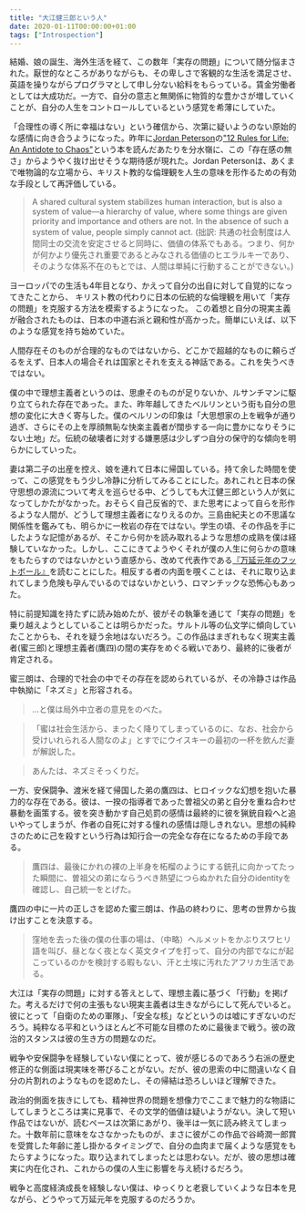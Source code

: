 ```yaml
---
title: "大江健三郎という人"
date: 2020-01-11T00:00:00+01:00
tags: ["Introspection"]
---
```


結婚、娘の誕生、海外生活を経て、この数年「実存の問題」について随分悩まされた。厭世的なところがありながらも、その卑しさで客観的な生活を満足させ、英語を操りながらプログラマとして申し分ない給料をもらっている。賃金労働者としては大成功だ。一方で、自分の意志と無関係に物質的な豊かさが増していくことが、自分の人生をコントロールしているという感覚を希薄にしていた。

「合理性の導く所に幸福はない」という確信から、次第に疑いようのない原始的な感情に向き合うようになった。昨年に[Jordan Peterson](https://ja.wikipedia.org/wiki/%E3%82%B8%E3%83%A7%E3%83%BC%E3%83%80%E3%83%B3%E3%83%BB%E3%83%94%E3%83%BC%E3%82%BF%E3%83%BC%E3%82%BD%E3%83%B3)の["12 Rules for Life: An Antidote to Chaos"](https://www.amazon.com/dp/0345816021)という本を読んだあたりを分水嶺に、この「存在感の無さ」からようやく抜け出せそうな期待感が現れた。Jordan Petersonは、あくまで唯物論的な立場から、キリスト教的な倫理観を人生の意味を形作るための有効な手段として再評価している。

> A shared cultural system stabilizes human interaction, but is also a system of value—a hierarchy of value, where some things are given priority and importance and others are not. In the absence of such a system of value, people simply cannot act. (拙訳: 共通の社会制度は人間同士の交流を安定させると同時に、価値の体系でもある。つまり、何かが何かより優先され重要であるとみなされる価値のヒエラルキーであり、そのような体系不在のもとでは、人間は単純に行動することができない。)

ヨーロッパでの生活も4年目となり、かえって自分の出自に対して自覚的になってきたことから、
キリスト教の代わりに日本の伝統的な倫理観を用いて「実存の問題」を克服する方法を模索するようになった。
この着想と自分の現実主義が融合されたものは、日本の中道右派と親和性が高かった。簡単にいえば、以下のような感覚を持ち始めていた。

人間存在そのものが合理的なものではないから、どこかで超越的なものに頼らざるをえず、日本人の場合それは国家とそれを支える神話である。これを失うべきではない。

僕の中で理想主義者というのは、思慮そのものが足りないか、ルサンチマンに駆り立てられた存在であった。また、昨年越してきたベルリンという街も自分の思想の変化に大きく寄与した。僕のベルリンの印象は「大思想家の上を戦争が通り過ぎ、さらにその上を厚顔無恥な快楽主義者が闊歩する一向に豊かになりそうにない土地」だ。伝統の破壊者に対する嫌悪感は少しずつ自分の保守的な傾向を明らかにしていった。

妻は第二子の出産を控え、娘を連れて日本に帰国している。持て余した時間を使って、この感覚をもう少し冷静に分析してみることにした。あれこれと日本の保守思想の源流について考えを巡らせる中、どうしても大江健三郎という人が気になってしかたがなかった。おそらく自己反省的で、また思考によって自らを形作るような人間が、どうして理想主義者になりえるのか。三島由紀夫との不思議な関係性を鑑みても、明らかに一枚岩の存在ではない。学生の頃、その作品を手にしたような記憶があるが、そこから何かを読み取れるような思想の成熟を僕は経験していなかった。しかし、ここにきてようやくそれが僕の人生に何らかの意味をもたらすのではないかという直感から、改めて代表作である[『万延元年のフットボール』](https://www.amazon.co.jp/dp/B00GY19N66)を読むことにした。相反する者の内面を覗くことは、それに取り込まれてしまう危険も孕んでいるのではないかという、ロマンチックな恐怖心もあった。

特に前提知識を持たずに読み始めたが、彼がその執筆を通じて「実存の問題」を乗り越えようとしていることは明らかだった。サルトル等の仏文学に傾向していたことからも、それを疑う余地はないだろう。この作品はまぎれもなく現実主義者(蜜三郎)と理想主義者(鷹四)の間の実存をめぐる戦いであり、最終的に後者が肯定される。

蜜三朗は、合理的で社会の中でその存在を認められているが、その冷静さは作品中執拗に「ネズミ」と形容される。

> ...と僕は局外中立者の意見をのべた。

> 「蜜は社会生活から、まったく降りてしまっているのに、なお、社会から受けいれられる人間なのよ」とすでにウイスキーの最初の一杯を飲んだ妻が解説した。

> あんたは、ネズミそっくりだ。

一方、安保闘争、渡米を経て帰国した弟の鷹四は、ヒロイックな幻想を抱いた暴力的な存在である。彼は、一揆の指導者であった曽祖父の弟と自分を重ね合わせ暴動を画策する。彼を突き動かす自己処罰の感情は最終的に彼を猟銃自殺へと追いやってしまうが、作者の自死に対する憧れの感情は隠しきれない。思想の純粋さのために己を殺すという行為は知行合一の完全な存在になるための手段である。

> 鷹四は、最後にかれの裸の上半身を柘榴のようにする銃孔に向かってたった瞬間に、曽祖父の弟にならうべき熱望につらぬかれた自分のidentityを確認し、自己統一をとげた。

鷹四の中に一片の正しさを認めた蜜三朗は、作品の終わりに、思考の世界から抜け出すことを決意する。

> 窪地を去った後の僕の仕事の場は、（中略）ヘルメットをかぶりスワヒリ語を叫び、昼となく夜となく英文タイプを打って、自分の内部でなにが起こっているのかを検討する暇もない、汗と土埃に汚れたアフリカ生活である。

大江は「実存の問題」に対する答えとして、理想主義に基づく「行動」を掲げた。考えるだけで何の主張もない現実主義者は生きながらにして死んでいると。彼にとって「自衛のための軍隊」、「安全な核」などというのは嘘にすぎないのだろう。純粋なる平和というほとんど不可能な目標のために最後まで戦う。彼の政治的スタンスは彼の生き方の問題なのだ。

戦争や安保闘争を経験していない僕にとって、彼が感じるのであろう右派の歴史修正的な側面は現実味を帯びることがない。だが、彼の思索の中に間違いなく自分の片割れのようなものを認めたし、その帰結は恐ろしいほど理解できた。

政治的側面を抜きにしても、精神世界の問題を想像力でここまで魅力的な物語にしてしまうところは実に見事で、その文学的価値は疑いようがない。決して短い作品ではないが、読むペースは次第にあがり、後半は一気に読み終えてしまった。十数年前に意味をなさなかったものが、まさに彼がこの作品で谷崎潤一郎賞を受賞した年齢に差し掛かるタイミングで、自分の血肉まで届くような感覚をもたらすようになった。取り込まれてしまったとは思わない。だが、彼の思想は確実に内在化され、これからの僕の人生に影響を与え続けるだろう。

戦争と高度経済成長を経験しない僕は、ゆっくりと老衰していくような日本を見ながら、どうやって万延元年を克服するのだろうか。